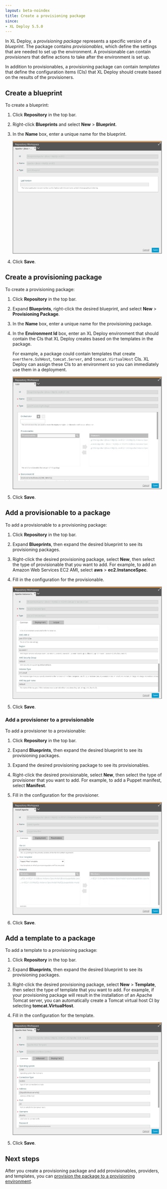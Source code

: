 ```yaml
---
layout: beta-noindex
title: Create a provisioning package
since:
- XL Deploy 5.5.0
---
```


In XL Deploy, a *provisioning package* represents a specific version of a *blueprint*. The package contains *provisionables*, which define the settings that are needed to set up the environment. A provisionable can contain *provisioners* that define actions to take after the environment is set up.

In addition to provisionables, a provisioning package can contain *templates* that define the configuration items (CIs) that XL Deploy should create based on the results of the provisioners.

## Create a blueprint

To create a blueprint:

1. Click **Repository** in the top bar.
1. Right-click **Blueprints** and select **New** > **Blueprint**.
1. In the **Name** box, enter a unique name for the blueprint.

    ![Create new blueprint](images/provisioning-create-new-blueprint.png)

1. Click **Save**.

## Create a provisioning package

To create a provisioning package:

1. Click **Repository** in the top bar.
1. Expand **Blueprints**, right-click the desired blueprint, and select **New** > **Provisioning Package**.
1. In the **Name** box, enter a unique name for the provisioning package.
1. In the **Environment Id** box, enter an XL Deploy environment that should contain the CIs that XL Deploy creates based on the templates in the package.

    For example, a package could contain templates that create `overthere.SshHost`, `tomcat.Server`, and `tomcat.VirtualHost` CIs. XL Deploy can assign these CIs to an environment so you can immediately use them in a deployment.

    ![Create new provisioning package](images/provisioning-create-new-provisioning-package.png)

1. Click **Save**.

## Add a provisionable to a package

To add a provisionable to a provisioning package:

1. Click **Repository** in the top bar.
1. Expand **Blueprints**, then expand the desired blueprint to see its provisioning packages.
1. Right-click the desired provisioning package, select **New**, then select the type of provisionable that you want to add. For example, to add an Amazon Web Services EC2 AMI, select **aws** > **ec2.InstanceSpec**.
1. Fill in the configuration for the provisionable.

    ![Create new provisionable (aws.ec2.InstanceSpec)](images/provisioning-create-new-provisionable.png)

1. Click **Save**.

### Add a provisioner to a provisionable

To add a provisioner to a provisionable:

1. Click **Repository** in the top bar.
1. Expand **Blueprints**, then expand the desired blueprint to see its provisioning packages.
1. Expand the desired provisioning package to see its provisionables.
1. Right-click the desired provisionable, select **New**, then select the type of provisioner that you want to add. For example, to add a Puppet manifest, select **Manifest**.
1. Fill in the configuration for the provisioner.

    ![Create new provisioner (puppet.Manifest)](images/provisioning-create-new-provisioner.png)

1. Click **Save**.

## Add a template to a package

To add a template to a provisioning package:

1. Click **Repository** in the top bar.
1. Expand **Blueprints**, then expand the desired blueprint to see its provisioning packages.
1. Right-click the desired provisioning package, select **New** > **Template**, then select the type of template that you want to add. For example, if your provisioning package will result in the installation of an Apache Tomcat server, you can automatically create a Tomcat virtual host CI by selecting **tomcat.VirtualHost**.
1. Fill in the configuration for the template.

    ![Create new template (template.overthere.SshHost)](images/provisioning-create-new-template.png)

1. Click **Save**.

## Next steps

After you create a provisioning package and add provisionables, providers, and templates, you can [provision the package to a provisioning environment](/xl-deploy/how-to/provision-a-package-to-an-environment.html).
